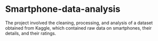 # Smartphone-data-analysis
The project involved the cleaning, processing, and analysis of a dataset obtained from Kaggle, which contained raw data on smartphones, their details, and their ratings. 
